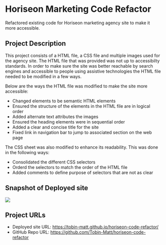 # Horiseon Marketing Code Refactor
Refactored existing code for Horiseon marketing agency site to make it more accessible. 

## Project Description
This project consists of a HTML file, a CSS file and multiple images used for the agency site. The HTML file that was provided was not up to accessibilty standards. In order to make sure the site was better reachable by search engines and accessible to people using assistive technologies the HTML file needed to be modified in a few ways.

Below are the ways the HTML file was modified to make the site more accessible:
* Changed elements to be semantic HTML elements
* Ensured the structure of the elements in the HTML file are in logical order
* Added alternate text attributes the images
* Ensured the heading elements were in sequential order
* Added a clear and concise title for the site
* Fixed link in navigation bar to jump to associated section on the web page

The CSS sheet was also modified to enhance its readability. This was done in the following ways:
* Consolidated the different CSS selectors
* Orderd the selectors to match the order of the HTML file
* Added comments to define purpose of selectors that are not as clear

## Snapshot of Deployed site
![](./Develop/assets/images/Horiseon-deployed-screenshot.png)

## Project URLs
* Deployed site URL: https://tobin-matt.github.io/horiseon-code-refactor/
* GitHub Repo URL: https://github.com/Tobin-Matt/horiseon-code-refactor